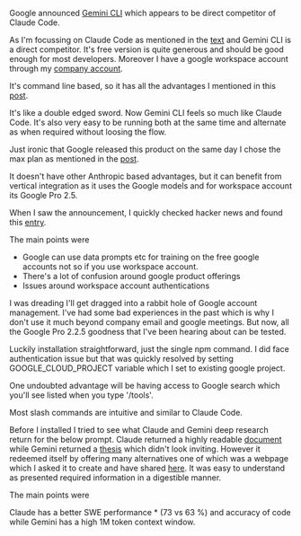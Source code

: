 

Google announced [Gemini CLI](https://blog.google/technology/developers/introducing-gemini-cli-open-source-ai-agent/) which appears to be direct competitor of Claude Code.

As I'm focussing on Claude Code as mentioned in the [text](2025-06-19-the-focus-experiment.md) and Gemini CLI is a direct competitor. It's free version is quite generous and should be good enough for most developers. Moreover I have a google workspace account through my [company account](http://rumq.net).

It's command line based, so it has all the advantages I mentioned in this [post](2025-06-15-why-command-line-is-perfect-interface-ai-coding-assistants.md).

It's like a double edged sword. Now Gemini CLI feels so much like Claude Code. It's also very easy to be running both at the same time and alternate as when required without loosing the flow.

Just ironic that Google released this product on the same day I chose the max plan as mentioned in the [post](2025-06-23-moving-to-claude-code-max-plan.md).

It doesn't have other Anthropic based advantages, but it can benefit from vertical integration as it uses the Google models and for workspace account its Google Pro 2.5.

When I saw the announcement, I quickly checked hacker news and found this [entry](https://news.ycombinator.com/item?id=44376919).

The main points were
* Google can use data prompts etc for training on the free google accounts not so if you use workspace account.
* There's a lot of confusion around google product offerings
* Issues around workspace account authentications

I was dreading I'll get dragged into a rabbit hole of Google account management. I've had some bad experiences in the past which is why I don't use it much beyond company email and google meetings. But now, all the Google Pro 2.2.5 goodness that I've been hearing about can be tested.

Luckily installation straightforward, just the single npm command. I did face authentication issue but that was quickly resolved by setting  GOOGLE_CLOUD_PROJECT variable which I set to existing google project.

One undoubted advantage will be having access to Google search which you'll see listed when you type '/tools'.

Most slash commands are intuitive and similar to Claude Code.

Before I installed I tried to see what Claude and Gemini deep research return for the below prompt. Claude returned a highly readable [document](https://claude.ai/public/artifacts/c48f6506-5c83-4a51-b5e5-0f7116cdbbeb) while Gemini returned a [thesis](https://docs.google.com/document/d/1LG8YIN48bYOsn_TkGrfjrkDZjXngQvySHQy_OAd20ek/edit?usp=sharing) which didn't look inviting. However it redeemed itself by offering many alternatives one of which was a webpage which I asked it to create and have shared [here](https://sites.google.com/rumq.net/gemini-cli-research/home). It was easy to understand as presented required information in a digestible manner.

The main points were

Claude has a better SWE performance *
  (73 vs 63 %) and accuracy of code while Gemini has a high 1M token context window.
